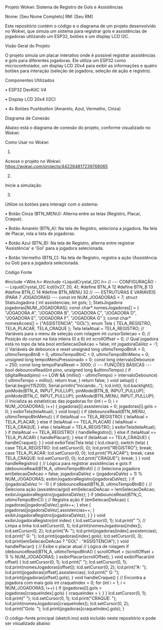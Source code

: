 Projeto Wokwi: Sistema de Registro de Gols e Assistências


Nome: [Seu Nome Completo]
RM: [Seu RM]




Este repositório contém o código e o diagrama de um projeto desenvolvido no Wokwi, que simula um sistema para registrar gols e assistências de jogadoras utilizando um ESP32, botões e um display LCD I2C.

Visão Geral do Projeto

O projeto simula um placar interativo onde é possível registrar assistências e gols para diferentes jogadoras. Ele utiliza um ESP32 como microcontrolador, um display LCD 20x4 para exibir as informações e quatro botões para interação (seleção de jogadora, seleção de ação e registro).

Componentes Utilizados

•
ESP32 DevKitC V4

•
Display LCD 20x4 (I2C)

•
4x Botões Pushbutton (Amarelo, Azul, Vermelho, Cinza)

Diagrama de Conexão

Abaixo está o diagrama de conexão do projeto, conforme visualizado no Wokwi:







Como Usar no Wokwi

1.
Acesse o projeto no Wokwi: https://wokwi.com/projects/442264817239768065

2.
Inicie a simulação.

3.
Utilize os botões para interagir com o sistema:

•
Botão Cinza (BTN_MENU): Alterna entre as telas (Registro, Placar, Craque).

•
Botão Amarelo (BTN_A): Na tela de Registro, seleciona a jogadora. Na tela de Placar, rola a lista de jogadoras.

•
Botão Azul (BTN_B): Na tela de Registro, alterna entre registrar 'Assistência' e 'Gol' para a jogadora selecionada.

•
Botão Vermelho (BTN_C): Na tela de Registro, registra a ação (Assistência ou Gol) para a jogadora selecionada.



Código Fonte

#include <Wire.h>
#include <LiquidCrystal_I2C.h>
// --- CONFIGURAÇÃO ---
LiquidCrystal_I2C lcd(0x27, 20, 4);
#define BTN_A 12
#define BTN_B 13
#define BTN_C 14
#define BTN_MENU 32
// --- ESTRUTURAS E VARIÁVEIS (PARA 7 JOGADORAS) ---
const int NUM_JOGADORAS = 7;
struct StatsJogadora {
  int assistencias;
  int gols;
};
StatsJogadora jogadoras[NUM_JOGADORAS];
const char* nomesJogadoras[] = {
  "JOGADORA A", "JOGADORA B", "JOGADORA C", "JOGADORA D",
  "JOGADORA E", "JOGADORA F", "JOGADORA G"
};
const char* nomesAcoes[] = {"ASSISTENCIA", "GOL"};
enum Tela { TELA_REGISTRO, TELA_PLACAR, TELA_CRAQUE };
Tela telaAtual = TELA_REGISTRO;
// Variáveis para o menu de seleção com rolagem
int cursorSelecao = 0;       // Posição do cursor na lista inteira (0 a 6)
int scrollOffset = 0;        // Qual jogadora está no topo da tela
bool emSelecaoDeAcao = false;
int jogadoraDaVez = -1;
// Variáveis de debounce e reset
unsigned long ultimoTempoBtnA = 0, ultimoTempoBtnB = 0, ultimoTempoBtnC = 0, ultimoTempoBtnMenu = 0;
unsigned long tempoMenuPressionado = 0;
const long intervaloDebounce = 250;
const long tempoParaReset = 3000;
// --- FUNÇÕES BÁSICAS ---
bool debounceRead(int pino, unsigned long &ultimoTempo) {
  if (digitalRead(pino) == LOW && (millis() - ultimoTempo) > intervaloDebounce) {
    ultimoTempo = millis();
    return true;
  }
  return false;
}
void setup() {
  Serial.begin(115200);
  Serial.println("Iniciando...");
  lcd.init();
  lcd.backlight();
  pinMode(BTN_A, INPUT_PULLUP);
  pinMode(BTN_B, INPUT_PULLUP);
  pinMode(BTN_C, INPUT_PULLUP);
  pinMode(BTN_MENU, INPUT_PULLUP);
  // Inicializa as estatísticas das jogadoras
  for (int i = 0; i < NUM_JOGADORAS; i++) {
    jogadoras[i].assistencias = 0;
    jogadoras[i].gols = 0;
  }
  exibirTela(telaAtual);
}
void loop() {
  if (debounceRead(BTN_MENU, ultimoTempoBtnMenu)) {
    if (telaAtual == TELA_REGISTRO) {
      telaAtual = TELA_PLACAR;
    } else if (telaAtual == TELA_PLACAR) {
      telaAtual = TELA_CRAQUE;
    } else {
      telaAtual = TELA_REGISTRO;
    }
    exibirTela(telaAtual);
  }
  if (telaAtual == TELA_REGISTRO) {
    handleRegistro();
  } else if (telaAtual == TELA_PLACAR) {
    handlePlacar();
  } else if (telaAtual == TELA_CRAQUE) {
    handleCraque();
  }
}
void exibirTela(Tela tela) {
  lcd.clear();
  switch (tela) {
    case TELA_REGISTRO:
      lcd.setCursor(0, 0);
      lcd.print("REGISTRO");
      break;
    case TELA_PLACAR:
      lcd.setCursor(0, 0);
      lcd.print("PLACAR");
      break;
    case TELA_CRAQUE:
      lcd.setCursor(0, 0);
      lcd.print("CRAQUE");
      break;
  }
}
void handleRegistro() {
  // Lógica para registrar assistências e gols
  if (debounceRead(BTN_A, ultimoTempoBtnA)) {
    // Seleciona jogadora
    emSelecaoDeAcao = false;
    jogadoraDaVez = (jogadoraDaVez + 1) % NUM_JOGADORAS;
    exibirJogadoraRegistro(jogadoraDaVez);
  }
  if (jogadoraDaVez != -1) {
    if (debounceRead(BTN_B, ultimoTempoBtnB)) {
      // Seleciona ação (assistência/gol)
      emSelecaoDeAcao = !emSelecaoDeAcao;
      exibirJogadoraRegistro(jogadoraDaVez);
    }
    if (debounceRead(BTN_C, ultimoTempoBtnC)) {
      // Registra ação
      if (emSelecaoDeAcao) {
        jogadoras[jogadoraDaVez].gols++;
      } else {
        jogadoras[jogadoraDaVez].assistencias++;
      }
      exibirJogadoraRegistro(jogadoraDaVez);
    }
  }
}
void exibirJogadoraRegistro(int index) {
  lcd.setCursor(0, 1);
  lcd.print("                "); // Limpa a linha
  lcd.setCursor(0, 1);
  lcd.print(nomesJogadoras[index]);
  lcd.setCursor(0, 2);
  lcd.print("A: ");
  lcd.print(jogadoras[index].assistencias);
  lcd.print(" G: ");
  lcd.print(jogadoras[index].gols);
  lcd.setCursor(0, 3);
  lcd.print(emSelecaoDeAcao ? "GOL" : "ASSISTENCIA");
}
void handlePlacar() {
  // Exibe o placar atual
  // Lógica de rolagem
  if (debounceRead(BTN_A, ultimoTempoBtnA)) {
    scrollOffset = (scrollOffset + 1) % NUM_JOGADORAS;
  }
  exibirPlacar(scrollOffset);
}
void exibirPlacar(int offset) {
  lcd.setCursor(0, 1);
  lcd.print("                ");
  lcd.setCursor(0, 1);
  lcd.print(nomesJogadoras[offset]);
  lcd.setCursor(0, 2);
  lcd.print("A: ");
  lcd.print(jogadoras[offset].assistencias);
  lcd.print(" G: ");
  lcd.print(jogadoras[offset].gols);
}
void handleCraque() {
  // Encontra a jogadora com mais gols
  int craqueIndex = 0;
  for (int i = 1; i < NUM_JOGADORAS; i++) {
    if (jogadoras[i].gols > jogadoras[craqueIndex].gols) {
      craqueIndex = i;
    }
  }
  lcd.setCursor(0, 1);
  lcd.print("                ");
  lcd.setCursor(0, 1);
  lcd.print("CRAQUE: ");
  lcd.print(nomesJogadoras[craqueIndex]);
  lcd.setCursor(0, 2);
  lcd.print("Gols: ");
  lcd.print(jogadoras[craqueIndex].gols);
}



O código-fonte principal (sketch.ino) está incluído neste repositório e pode ser visualizado abaixo:

